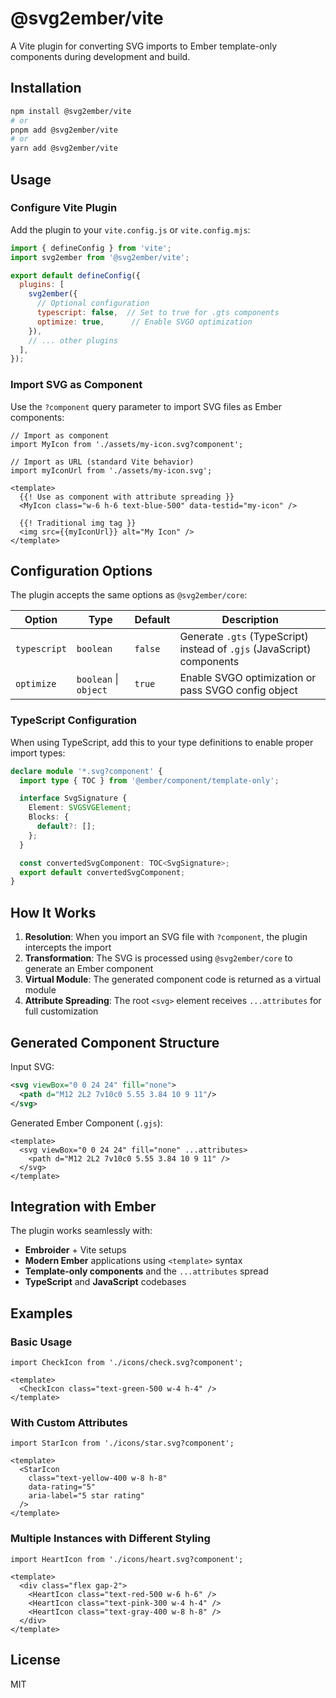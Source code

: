 # @svg2ember/vite

A Vite plugin for converting SVG imports to Ember template-only components during development and build.

## Installation

```bash
npm install @svg2ember/vite
# or
pnpm add @svg2ember/vite
# or  
yarn add @svg2ember/vite
```

## Usage

### Configure Vite Plugin

Add the plugin to your `vite.config.js` or `vite.config.mjs`:

```js
import { defineConfig } from 'vite';
import svg2ember from '@svg2ember/vite';

export default defineConfig({
  plugins: [
    svg2ember({
      // Optional configuration
      typescript: false,  // Set to true for .gts components
      optimize: true,      // Enable SVGO optimization
    }),
    // ... other plugins
  ],
});
```

### Import SVG as Component

Use the `?component` query parameter to import SVG files as Ember components:

```gts
// Import as component
import MyIcon from './assets/my-icon.svg?component';

// Import as URL (standard Vite behavior)
import myIconUrl from './assets/my-icon.svg';

<template>
  {{! Use as component with attribute spreading }}
  <MyIcon class="w-6 h-6 text-blue-500" data-testid="my-icon" />
  
  {{! Traditional img tag }}
  <img src={{myIconUrl}} alt="My Icon" />
</template>
```

## Configuration Options

The plugin accepts the same options as `@svg2ember/core`:

| Option | Type | Default | Description |
|--------|------|---------|-------------|
| `typescript` | `boolean` | `false` | Generate `.gts` (TypeScript) instead of `.gjs` (JavaScript) components |
| `optimize` | `boolean` \| `object` | `true` | Enable SVGO optimization or pass SVGO config object |

### TypeScript Configuration

When using TypeScript, add this to your type definitions to enable proper import types:

```ts
declare module '*.svg?component' {
  import type { TOC } from '@ember/component/template-only';

  interface SvgSignature {
    Element: SVGSVGElement;
    Blocks: {
      default?: [];
    };
  }

  const convertedSvgComponent: TOC<SvgSignature>;
  export default convertedSvgComponent;
}
```

## How It Works

1. **Resolution**: When you import an SVG file with `?component`, the plugin intercepts the import
2. **Transformation**: The SVG is processed using `@svg2ember/core` to generate an Ember component
3. **Virtual Module**: The generated component code is returned as a virtual module
4. **Attribute Spreading**: The root `<svg>` element receives `...attributes` for full customization

## Generated Component Structure

Input SVG:
```svg
<svg viewBox="0 0 24 24" fill="none">
  <path d="M12 2L2 7v10c0 5.55 3.84 10 9 11"/>
</svg>
```

Generated Ember Component (`.gjs`):
```gjs
<template>
  <svg viewBox="0 0 24 24" fill="none" ...attributes>
    <path d="M12 2L2 7v10c0 5.55 3.84 10 9 11" />
  </svg>
</template>
```

## Integration with Ember

The plugin works seamlessly with:
- **Embroider** + Vite setups
- **Modern Ember** applications using `<template>` syntax
- **Template-only components** and the `...attributes` spread
- **TypeScript** and **JavaScript** codebases

## Examples

### Basic Usage
```gts
import CheckIcon from './icons/check.svg?component';

<template>
  <CheckIcon class="text-green-500 w-4 h-4" />
</template>
```

### With Custom Attributes
```gts
import StarIcon from './icons/star.svg?component';

<template>
  <StarIcon 
    class="text-yellow-400 w-8 h-8" 
    data-rating="5"
    aria-label="5 star rating"
  />
</template>
```

### Multiple Instances with Different Styling
```gts
import HeartIcon from './icons/heart.svg?component';

<template>
  <div class="flex gap-2">
    <HeartIcon class="text-red-500 w-6 h-6" />
    <HeartIcon class="text-pink-300 w-4 h-4" />
    <HeartIcon class="text-gray-400 w-8 h-8" />
  </div>
</template>
```

## License

MIT
